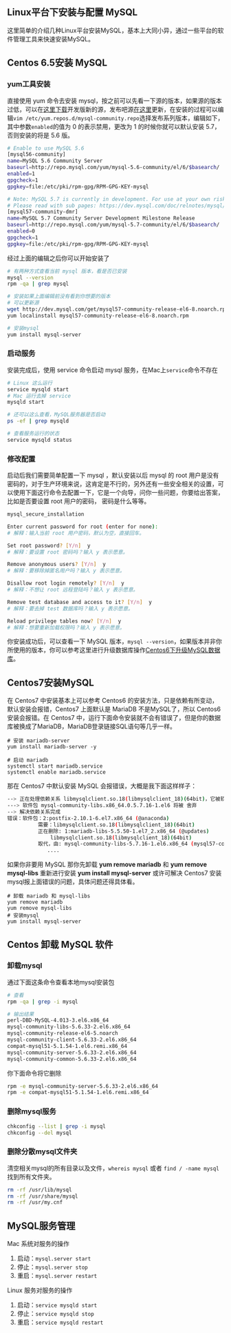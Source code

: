 
Linux平台下安装与配置 MySQL
---

这里简单的介绍几种Linux平台安装MySQL，基本上大同小异，通过一些平台的软件管理工具来快速安装MySQL。

## Centos 6.5安装 MySQL


### yum工具安装

直接使用 yum 命令去安装 mysql，按之前可以先看一下源的版本，如果源的版本过低，可以在[这里下载](http://dev.mysql.com/downloads/repo/yum/)开发版新的源，发布吧源[在这里](http://repo.mysql.com/yum/)更新，在安装的过程可以编辑`vim /etc/yum.repos.d/mysql-community.repo`选择发布系列版本，编辑如下，其中参数`enabled`的值为 0 的表示禁用，更改为 1 的时候你就可以默认安装 5.7，否则安装的将是 5.6 版。

```bash
# Enable to use MySQL 5.6
[mysql56-community]
name=MySQL 5.6 Community Server
baseurl=http://repo.mysql.com/yum/mysql-5.6-community/el/6/$basearch/
enabled=1
gpgcheck=1
gpgkey=file:/etc/pki/rpm-gpg/RPM-GPG-KEY-mysql

# Note: MySQL 5.7 is currently in development. For use at your own risk.
# Please read with sub pages: https://dev.mysql.com/doc/relnotes/mysql/5.7/en/
[mysql57-community-dmr]
name=MySQL 5.7 Community Server Development Milestone Release
baseurl=http://repo.mysql.com/yum/mysql-5.7-community/el/6/$basearch/
enabled=0
gpgcheck=1
gpgkey=file:/etc/pki/rpm-gpg/RPM-GPG-KEY-mysql
```

经过上面的编辑之后你可以开始安装了

```bash
# 有两种方式查看当前 mysql 版本，看是否已安装
mysql --version
rpm -qa | grep mysql

# 安装如果上面编辑前没有看到你想要的版本
# 可以更新源
wget http://dev.mysql.com/get/mysql57-community-release-el6-8.noarch.rpm
yum localinstall mysql57-community-release-el6-8.noarch.rpm

# 安装mysql
yum install mysql-server
```

### 启动服务

安装完成后，使用 service 命令启动 mysql 服务，在Mac上`service`命令不存在

```bash
# Linux 这么运行
service mysqld start
# Mac 运行去掉 service
mysqld start

# 还可以这么查看，MySQL服务器是否启动
ps -ef | grep mysqld

# 查看服务运行的状态
service mysqld status
```

### 修改配置

启动后我们需要简单配置一下 mysql ，默认安装以后 mysql 的 root 用户是没有密码的，对于生产环境来说，这肯定是不行的，另外还有一些安全相关的设置，可以使用下面这行命令去配置一下，它是一个向导，问你一些问题，你要给出答案，比如是否要设置 root 用户的密码， 密码是什么等等。

```bash
mysql_secure_installation

Enter current password for root (enter for none):
# 解释：输入当前 root 用户密码，默认为空，直接回车。

Set root password? [Y/n]  y
# 解释：要设置 root 密码吗？输入 y 表示愿意。

Remove anonymous users? [Y/n]  y
# 解释：要移除掉匿名用户吗？输入 y 表示愿意。

Disallow root login remotely? [Y/n]  y
# 解释：不想让 root 远程登陆吗？输入 y 表示愿意。

Remove test database and access to it? [Y/n]  y
# 解释：要去掉 test 数据库吗？输入 y 表示愿意。

Reload privilege tables now? [Y/n]  y
# 解释：想要重新加载权限吗？输入 y 表示愿意。

```


你安装成功后，可以查看一下 MySQL 版本，`mysql --version`，如果版本并非你所使用的版本，你可以参考这里进行升级数据库操作[Centos6下升级MySQL数据库](../chapter17/1.2.md)。

## Centos7安装MySQL

在 Centos7 中安装基本上可以参考 Centos6 的安装方法，只是依赖有所变动，默认安装会报错，Centos7 上面默认是 MariaDB 不是MySQL了，所以 Centos6 安装会报错。在 Centos7 中，运行下面命令安装就不会有错误了，但是你的数据库被换成了MariaDB，MariaDB登录链接SQL语句等几乎一样。

```shell
# 安装 mariadb-server
yum install mariadb-server -y

# 启动 mariadb
systemctl start mariadb.service
systemctl enable mariadb.service
```

那在 Centos7 中默认安装 MySQL 会报错误，大概是我下面这样样子：

```bash
--> 正在处理依赖关系 libmysqlclient.so.18(libmysqlclient_18)(64bit)，它被软件包 2:postfix-2.10.1-6.el7.x86_64 需要
---> 软件包 mysql-community-libs.x86_64.0.5.7.16-1.el6 将被 舍弃
--> 解决依赖关系完成
错误：软件包：2:postfix-2.10.1-6.el7.x86_64 (@anaconda)
          需要：libmysqlclient.so.18(libmysqlclient_18)(64bit)
          正在删除: 1:mariadb-libs-5.5.50-1.el7_2.x86_64 (@updates)
              libmysqlclient.so.18(libmysqlclient_18)(64bit)
          取代，由: mysql-community-libs-5.7.16-1.el6.x86_64 (mysql57-community)
             ....
```

如果你非要用 MySQL 那你先卸载 **yum remove mariadb** 和 **yum remove mysql-libs** 重新进行安装 **yum install mysql-server** 或许可解决 Centos7 安装mysql报上面错误的问题，具体问题还得具体看。

```shell
# 卸载 mariadb 和 mysql-libs
yum remove mariadb
yum remove mysql-libs
# 安装mysql
yum install mysql-server
```

## Centos 卸载 MySQL 软件

### 卸载mysql

通过下面这条命令查看本地mysql安装包

```bash
# 查看
rpm -qa | grep -i mysql

# 输出结果
perl-DBD-MySQL-4.013-3.el6.x86_64
mysql-community-libs-5.6.33-2.el6.x86_64
mysql-community-release-el6-5.noarch
mysql-community-client-5.6.33-2.el6.x86_64
compat-mysql51-5.1.54-1.el6.remi.x86_64
mysql-community-server-5.6.33-2.el6.x86_64
mysql-community-common-5.6.33-2.el6.x86_64
```

你下面命令将它删除

```bash
rpm -e mysql-community-server-5.6.33-2.el6.x86_64
rpm -e compat-mysql51-5.1.54-1.el6.remi.x86_64
```


### 删除mysql服务

```bash
chkconfig --list | grep -i mysql
chkconfig --del mysql
```

### 删除分散mysql文件夹

清空相关mysql的所有目录以及文件，`whereis mysql` 或者 `find / -name mysql` 找到所有文件夹。

```bash
rm -rf /usr/lib/mysql
rm -rf /usr/share/mysql
rm -rf /usr/my.cnf
```

## MySQL服务管理

Mac 系统对服务的操作

1. 启动：`mysql.server start`
2. 停止：`mysql.server stop`
3. 重启：`mysql.server restart`


Linux 服务对服务的操作

1. 启动：`service mysqld start `
2. 停止：`service mysqld stop `
3. 重启：`service mysqld restart`
